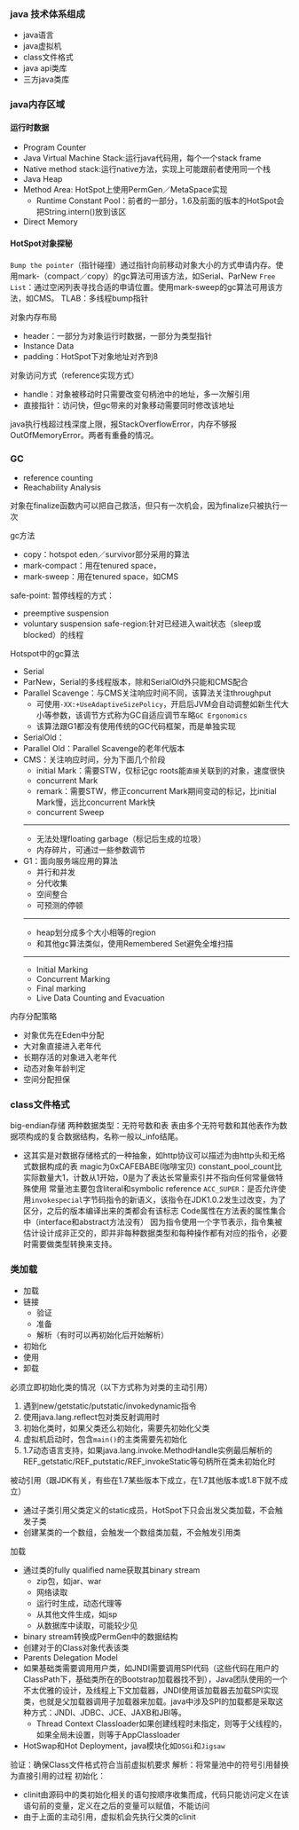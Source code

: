 ### java 技术体系组成
- java语言
- java虚拟机
- class文件格式
- java api类库
- 三方java类库

### java内存区域
#### 运行时数据
- Program Counter
- Java Virtual Machine Stack:运行java代码用，每个一个stack frame
- Native method stack:运行native方法，实现上可能跟前者使用同一个栈
- Java Heap
- Method Area: HotSpot上使用PermGen／MetaSpace实现
    - Runtime Constant Pool：前者的一部分，1.6及前面的版本的HotSpot会把String.intern()放到该区
- Direct Memory

#### HotSpot对象探秘
`Bump the pointer`（指针碰撞）通过指针向前移动对象大小的方式申请内存。使用mark-（compact／copy）的gc算法可用该方法，如Serial、ParNew
`Free List`：通过空闲列表寻找合适的申请位置。使用mark-sweep的gc算法可用该方法，如CMS。
TLAB：多线程bump指针

对象内存布局
- header：一部分为对象运行时数据，一部分为类型指针
- Instance Data
- padding：HotSpot下对象地址对齐到8

对象访问方式（reference实现方式）
- handle：对象被移动时只需要改变句柄池中的地址，多一次解引用
- 直接指针：访问快，但gc带来的对象移动需要同时修改该地址

java执行栈超过栈深度上限，报StackOverflowError，内存不够报OutOfMemoryError。两者有重叠的情况。

### GC
- reference counting
- Reachability Analysis

对象在finalize函数内可以把自己救活，但只有一次机会，因为finalize只被执行一次

gc方法
- copy：hotspot eden／survivor部分采用的算法
- mark-compact：用在tenured space，
- mark-sweep：用在tenured space，如CMS

safe-point: 暂停线程的方式：
- preemptive suspension
- voluntary suspension
safe-region:针对已经进入wait状态（sleep或blocked）的线程

Hotspot中的gc算法
- Serial
- ParNew，Serial的多线程版本，除和SerialOld外只能和CMS配合
- Parallel Scavenge：与CMS关注响应时间不同，该算法关注throughput
    - 可使用`-XX:+UseAdaptiveSizePolicy`，开启后JVM会自动调整如新生代大小等参数，该调节方式称为GC自适应调节车略`GC Ergonomics`
    - 该算法跟G1都没有使用传统的GC代码框架，而是单独实现
- SerialOld：
- Parallel Old：Parallel Scavenge的老年代版本
- CMS：关注响应时间，分为下面几个阶段
    - initial Mark：需要STW，仅标记gc roots能`直接`关联到的对象，速度很快
    - concurrent Mark
    - remark：需要STW，修正concurrent Mark期间变动的标记，比initial Mark慢，远比concurrent Mark快
    - concurrent Sweep
    ------
    - 无法处理floating garbage（标记后生成的垃圾）
    - 内存碎片，可通过一些参数调节
- G1：面向服务端应用的算法
    - 并行和并发
    - 分代收集
    - 空间整合
    - 可预测的停顿
    ------
    - heap划分成多个大小相等的region
    - 和其他gc算法类似，使用Remembered Set避免全堆扫描
    ------
    - Initial Marking
    - Concurrent Marking
    - Final marking
    - Live Data Counting and Evacuation

内存分配策略
- 对象优先在Eden中分配
- 大对象直接进入老年代
- 长期存活的对象进入老年代
- 动态对象年龄判定
- 空间分配担保

### class文件格式
big-endian存储
两种数据类型：无符号数和表
表由多个无符号数和其他表作为数据项构成的复合数据结构，名称一般以_info结尾。
- 这其实是对数据存储格式的一种抽象，如http协议可以描述为由http头和无格式数据构成的表
magic为0xCAFEBABE(咖啡宝贝)
constant_pool_count比实际数量大1，计数从1开始，0是为了表达长常量索引并不指向任何常量做特殊使用
常量池主要包含literal和symbolic reference
`ACC_SUPER`：是否允许使用`invokespecial`字节码指令的新语义，该指令在JDK1.0.2发生过改变，为了区分，之后的版本编译出来的类都会有该标志
Code属性在方法表的属性集合中（interface和abstract方法没有）
因为指令使用一个字节表示，指令集被估计设计成非正交的，即并非每种数据类型和每种操作都有对应的指令，必要时需要做类型转换来支持。

### 类加载
- 加载
- 链接
    - 验证
    - 准备
    - 解析（有时可以再初始化后开始解析）
- 初始化
- 使用
- 卸载

必须立即初始化类的情况（以下方式称为对类的主动引用）
1. 遇到new/getstatic/putstatic/invokedynamic指令
2. 使用java.lang.reflect包对类反射调用时
3. 初始化类时，如果父类还么初始化，需要先初始化父类
4. 虚拟机启动时，包含`main()`的主类需要先初始化
5. 1.7动态语言支持，如果java.lang.invoke.MethodHandle实例最后解析的REF_getstatic/REF_putstatic/REF_invokeStatic等句柄所在类未初始化时

被动引用（跟JDK有关，有些在1.7某些版本下成立，在1.7其他版本或1.8下就不成立）
- 通过子类引用父类定义的static成员，HotSpot下只会出发父类加载，不会触发子类
- 创建某类的一个数组，会触发一个数组类加载，不会触发引用类

加载
- 通过类的fully qualified name获取其binary stream
    - zip包，如jar、war
    - 网络读取
    - 运行时生成，动态代理等
    - 从其他文件生成，如jsp
    - 从数据库中读取，可能较少见
- binary stream转换成PermGen中的数据结构
- 创建对于的Class对象代表该类
- Parents Delegation Model
- 如果基础类需要调用用户类，如JNDI需要调用SPI代码（这些代码在用户的ClassPath下，基础类所在的Bootstrap加载器找不到），Java团队使用的一个不太优雅的设计，及线程上下文加载器，JNDI使用该加载器去加载SPI实现类，也就是父加载器调用子加载器来加载。java中涉及SPI的加载都是采取这种方式：JNDI、JDBC、JCE、JAXB和JBI等。
    - Thread Context Classloader如果创建线程时未指定，则等于父线程的，如果全局未设置，则等于AppClassloader
- HotSwap和Hot Deployment，java模块化如`OSGi`和`Jigsaw`

验证：确保Class文件格式符合当前虚拟机要求
解析：将常量池中的符号引用替换为直接引用的过程
初始化：
- clinit由源码中的类初始化相关的语句按顺序收集而成，代码只能访问定义在该语句前的变量，定义在之后的变量可以赋值，不能访问
- 由于上面的主动引用，虚拟机会先执行父类的clinit
